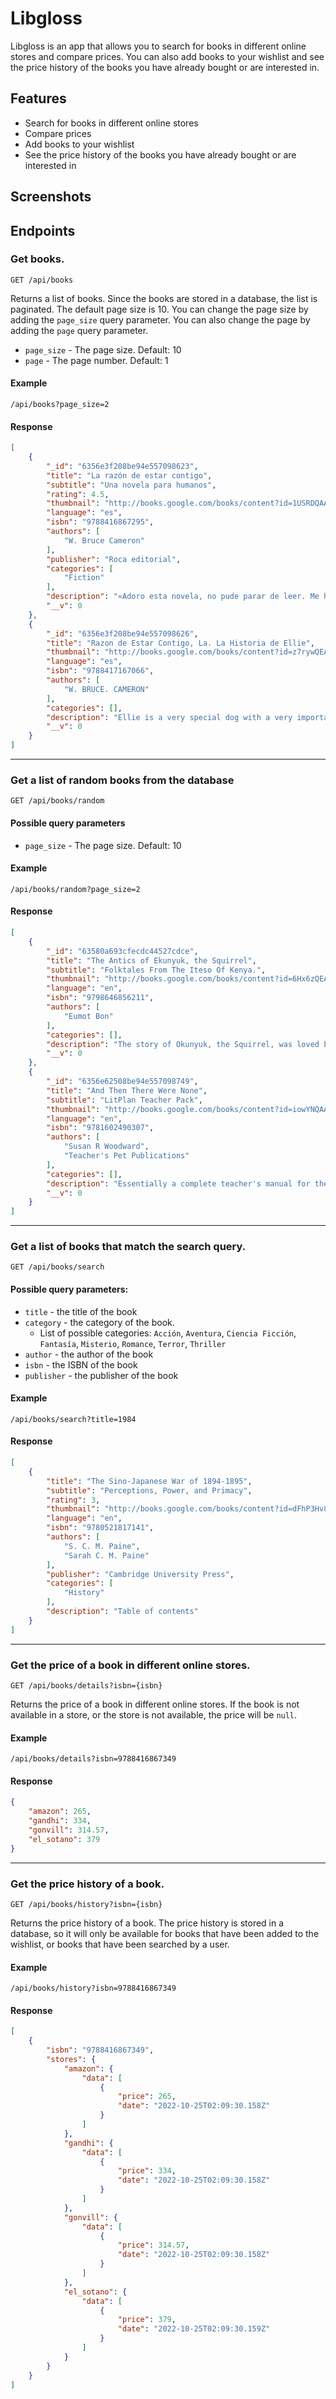# **Libgloss**
Libgloss is an app that allows you to search for books in different online stores and compare prices. You can also add books to your wishlist and see the price history of the books you have already bought or are interested in.
## **Features**
* Search for books in different online stores
* Compare prices
* Add books to your wishlist
* See the price history of the books you have already bought or are interested in
## **Screenshots**
## **Endpoints**
### **Get books.**
`GET /api/books`

Returns a list of books. Since the books are stored in a database, the list is paginated. The default page size is 10. You can change the page size by adding the `page_size` query parameter. You can also change the page by adding the `page` query parameter.
* `page_size` - The page size. Default: 10
* `page` - The page number. Default: 1
#### Example
`/api/books?page_size=2`

#### Response
```json
[
    {
        "_id": "6356e3f208be94e557098623",
        "title": "La razón de estar contigo",
        "subtitle": "Una novela para humanos",
        "rating": 4.5,
        "thumbnail": "http://books.google.com/books/content?id=1USRDQAAQBAJ&printsec=frontcover&img=1&zoom=1&edge=curl&source=gbs_api",
        "language": "es",
        "isbn": "9788416867295",
        "authors": [
            "W. Bruce Cameron"
        ],
        "publisher": "Roca editorial",
        "categories": [
            "Fiction"
        ],
        "description": "«Adoro esta novela, no pude parar de leer. Me hizo pensar acerca de los propósitos de la vida...",
        "__v": 0
    },
    {
        "_id": "6356e3f208be94e557098626",
        "title": "Razon de Estar Contigo, La. La Historia de Ellie",
        "thumbnail": "http://books.google.com/books/content?id=z7rywQEACAAJ&printsec=frontcover&img=1&zoom=1&source=gbs_api",
        "language": "es",
        "isbn": "9788417167066",
        "authors": [
            "W. BRUCE. CAMERON"
        ],
        "categories": [],
        "description": "Ellie is a very special dog with a very important purpose. From puppyhood...",
        "__v": 0
    }
]
```
-----
### **Get a list of random books from the database**
`GET /api/books/random`
#### Possible query parameters
* `page_size` - The page size. Default: 10
#### Example
`/api/books/random?page_size=2`
#### Response
```json
[
    {
        "_id": "63580a693cfecdc44527cdce",
        "title": "The Antics of Ekunyuk, the Squirrel",
        "subtitle": "Folktales From The Iteso Of Kenya.",
        "thumbnail": "http://books.google.com/books/content?id=6Hx6zQEACAAJ&printsec=frontcover&img=1&zoom=1&source=gbs_api",
        "language": "en",
        "isbn": "9798646856211",
        "authors": [
            "Eumot Bon"
        ],
        "categories": [],
        "description": "The story of Okunyuk, the Squirrel, was loved by the preteens in the land...",
        "__v": 0
    },
    {
        "_id": "6356e62508be94e557098749",
        "title": "And Then There Were None",
        "subtitle": "LitPlan Teacher Pack",
        "thumbnail": "http://books.google.com/books/content?id=iowYNQAACAAJ&printsec=frontcover&img=1&zoom=1&source=gbs_api",
        "language": "en",
        "isbn": "9781602490307",
        "authors": [
            "Susan R Woodward",
            "Teacher's Pet Publications"
        ],
        "categories": [],
        "description": "Essentially a complete teacher's manual for the novel, this LitPlan Teacher Pack includes...",
        "__v": 0
    }
]
```
-----
### **Get a list of books that match the search query.**
`GET /api/books/search`
#### Possible query parameters:
* `title` - the title of the book
* `category` - the category of the book.
    * List of possible categories: `Acción`, `Aventura`, `Ciencia Ficción`, `Fantasía`, `Misterio`, `Romance`, `Terror`, `Thriller`
* `author` - the author of the book
* `isbn` - the ISBN of the book
* `publisher` - the publisher of the book

#### Example
`/api/books/search?title=1984`

#### Response
```json
[
    {
        "title": "The Sino-Japanese War of 1894-1895",
        "subtitle": "Perceptions, Power, and Primacy",
        "rating": 3,
        "thumbnail": "http://books.google.com/books/content?id=dFhP3Hv83OoC&printsec=frontcover&img=1&zoom=1&edge=curl&source=gbs_api",
        "language": "en",
        "isbn": "9780521817141",
        "authors": [
            "S. C. M. Paine",
            "Sarah C. M. Paine"
        ],
        "publisher": "Cambridge University Press",
        "categories": [
            "History"
        ],
        "description": "Table of contents"
    }
]
```
-----
### **Get the price of a book in different online stores.**
`GET /api/books/details?isbn={isbn}`

Returns the price of a book in different online stores. If the book is not available in a store, or the store is not available, the price will be `null`.

#### Example
`/api/books/details?isbn=9788416867349`

#### Response
```json
{
    "amazon": 265,
    "gandhi": 334,
    "gonvill": 314.57,
    "el_sotano": 379
}
```
-----
### **Get the price history of a book.**
`GET /api/books/history?isbn={isbn}`

Returns the price history of a book. The price history is stored in a database, so it will only be available for books that have been added to the wishlist, or books that have been searched by a user.
#### Example
`/api/books/history?isbn=9788416867349`
#### Response
```json
[
    {
        "isbn": "9788416867349",
        "stores": {
            "amazon": {
                "data": [
                    {
                        "price": 265,
                        "date": "2022-10-25T02:09:30.158Z"
                    }
                ]
            },
            "gandhi": {
                "data": [
                    {
                        "price": 334,
                        "date": "2022-10-25T02:09:30.158Z"
                    }
                ]
            },
            "gonvill": {
                "data": [
                    {
                        "price": 314.57,
                        "date": "2022-10-25T02:09:30.158Z"
                    }
                ]
            },
            "el_sotano": {
                "data": [
                    {
                        "price": 379,
                        "date": "2022-10-25T02:09:30.159Z"
                    }
                ]
            }
        }
    }
]
```